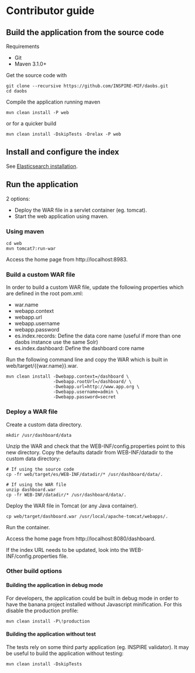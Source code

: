 # Contributor guide



## Build the application from the source code

Requirements

* Git
* Maven 3.1.0+

Get the source code with

```
git clone --recursive https://github.com/INSPIRE-MIF/daobs.git
cd daobs
```


Compile the application running maven

```
mvn clean install -P web
```

or for a quicker build

```
mvn clean install -DskipTests -Drelax -P web
```

## Install and configure the index

See [Elasticsearch installation](es/README.md).


## Run the application

2 options:

* Deploy the WAR file in a servlet container (eg. tomcat).
* Start the web application using maven.


### Using maven

```
cd web
mvn tomcat7:run-war
```

Access the home page from http://localhost:8983.


### Build a custom WAR file

In order to build a custom WAR file, update the following properties which are defined in the root pom.xml:
* war.name
* webapp.context
* webapp.url
* webapp.username
* webapp.password
* es.index.records: Define the data core name (useful if more than one daobs instance use the same Solr)
* es.index.dashboard: Define the dashboard core name


Run the following command line and copy the WAR which is built in web/target/{{war.name}}.war.
```
mvn clean install -Dwebapp.context=/dashboard \
                  -Dwebapp.rootUrl=/dashboard/ \
                  -Dwebapp.url=http://www.app.org \
                  -Dwebapp.username=admin \
                  -Dwebapp.password=secret
```




### Deploy a WAR file

Create a custom data directory.
```
mkdir /usr/dashboard/data
```

Unzip the WAR and check that the WEB-INF/config.properties point to this new directory.
Copy the defaults datadir from WEB-INF/datadir to the custom data directory:

```
# If using the source code
cp -fr web/target/es/WEB-INF/datadir/* /usr/dashboard/data/.

# If using the WAR file
unzip dashboard.war
cp -fr WEB-INF/datadir/* /usr/dashboard/data/.
```



Deploy the WAR file in Tomcat (or any Java container).

```
cp web/target/dashboard.war /usr/local/apache-tomcat/webapps/.
```

Run the container.

Access the home page from http://localhost:8080/dashboard.

If the index URL needs to be updated, look into the WEB-INF/config.properties file.


### Other build options

#### Building the application in debug mode

For developers, the application could be built in debug mode in order to have the banana project installed without Javascript minification. For this disable the production profile:

```
mvn clean install -P\!production
```

#### Building the application without test

The tests rely on some third party application (eg. INSPIRE validator). It may be useful to build the application without testing:

```
mvn clean install -DskipTests
```
